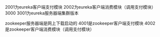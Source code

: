 2001为eureka客户端支付模块
2002为eureka客户端消费模块（调用支付模块）
3000 3001为eureka服务器端集群版本



zookeeper服务器端是网上下载启动的
4001是zookeeper客户端支付模块
4002是zookeeper客户端消费模块（调用支付模块）